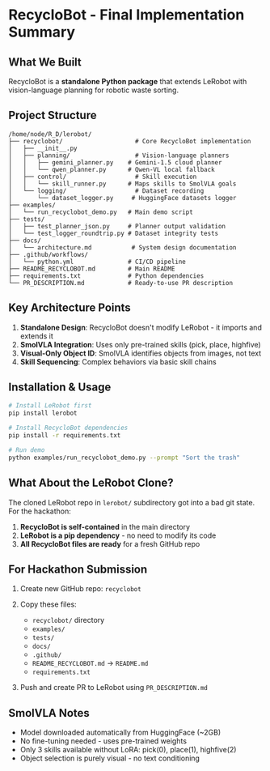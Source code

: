 # RecycloBot - Final Implementation Summary

## What We Built

RecycloBot is a **standalone Python package** that extends LeRobot with vision-language planning for robotic waste sorting.

## Project Structure

```
/home/node/R_D/lerobot/
├── recyclobot/                    # Core RecycloBot implementation
│   ├── __init__.py
│   ├── planning/                  # Vision-language planners
│   │   ├── gemini_planner.py    # Gemini-1.5 cloud planner
│   │   └── qwen_planner.py      # Qwen-VL local fallback
│   ├── control/                   # Skill execution
│   │   └── skill_runner.py      # Maps skills to SmolVLA goals
│   └── logging/                   # Dataset recording
│       └── dataset_logger.py     # HuggingFace datasets logger
├── examples/
│   └── run_recyclobot_demo.py   # Main demo script
├── tests/
│   ├── test_planner_json.py     # Planner output validation
│   └── test_logger_roundtrip.py # Dataset integrity tests
├── docs/
│   └── architecture.md           # System design documentation
├── .github/workflows/
│   └── python.yml               # CI/CD pipeline
├── README_RECYCLOBOT.md         # Main README
├── requirements.txt             # Python dependencies
└── PR_DESCRIPTION.md            # Ready-to-use PR description
```

## Key Architecture Points

1. **Standalone Design**: RecycloBot doesn't modify LeRobot - it imports and extends it
2. **SmolVLA Integration**: Uses only pre-trained skills (pick, place, highfive)
3. **Visual-Only Object ID**: SmolVLA identifies objects from images, not text
4. **Skill Sequencing**: Complex behaviors via basic skill chains

## Installation & Usage

```bash
# Install LeRobot first
pip install lerobot

# Install RecycloBot dependencies
pip install -r requirements.txt

# Run demo
python examples/run_recyclobot_demo.py --prompt "Sort the trash"
```

## What About the LeRobot Clone?

The cloned LeRobot repo in `lerobot/` subdirectory got into a bad git state. For the hackathon:

1. **RecycloBot is self-contained** in the main directory
2. **LeRobot is a pip dependency** - no need to modify its code
3. **All RecycloBot files are ready** for a fresh GitHub repo

## For Hackathon Submission

1. Create new GitHub repo: `recyclobot`
2. Copy these files:
   - `recyclobot/` directory
   - `examples/`
   - `tests/`
   - `docs/`
   - `.github/`
   - `README_RECYCLOBOT.md` → `README.md`
   - `requirements.txt`
   
3. Push and create PR to LeRobot using `PR_DESCRIPTION.md`

## SmolVLA Notes

- Model downloaded automatically from HuggingFace (~2GB)
- No fine-tuning needed - uses pre-trained weights
- Only 3 skills available without LoRA: pick(0), place(1), highfive(2)
- Object selection is purely visual - no text conditioning